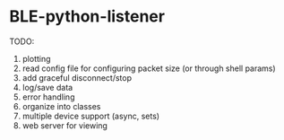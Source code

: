 
# BLE-python-listener

TODO:

1. plotting
1. read config file for configuring packet size (or through shell params)
1. add graceful disconnect/stop
1. log/save data
1. error handling
1. organize into classes
1. multiple device support (async, sets)
1. web server for viewing